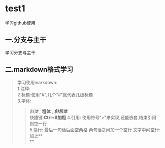 # test1
学习github使用
## 一.分支与主干
学习分支与主干
## 二.markdown格式学习
>学习使用markdown:  
1.注释:<!--
整段整段的不可见内容,也就是注释-->  
2.标题:使用"#",几个"#"就代表几级标题  
3.字体:
>>*斜体* , **粗体** , ***斜粗体***  
>>快捷键:**Ctrl+B加粗**
4.引用:
使用符号">"来实现,还能嵌套,结束引用则空一行  
5.换行:
>>最后一句话后面空两格
>>两句话之间加一个空行
>>文字中间空行:加上**<br/>**

